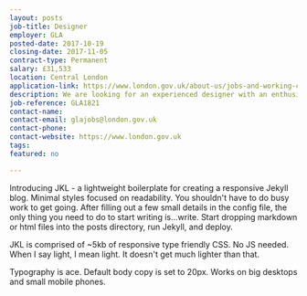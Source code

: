 ```yaml
---
layout: posts
job-title: Designer
employer: GLA
posted-date: 2017-10-19
closing-date: 2017-11-05
contract-type: Permanent
salary: £31,533
location: Central London
application-link: https://www.london.gov.uk/about-us/jobs-and-working-city-hall/current-vacancies/gla1821-designer
description: We are looking for an experienced designer with an enthusiasm for London and a passion for all things creative. You’ll be joining a busy in-house design team at London’s City Hall, working across the Mayor of London and London Assembly brands. This is a varied and interesting role at the heart of our creative work.
job-reference: GLA1821
contact-name:
contact-email: glajobs@london.gov.uk
contact-phone:
contact-website: https://www.london.gov.uk
tags:
featured: no

---
```


<p>
  Introducing JKL - a lightweight boilerplate for creating a responsive Jekyll blog. Minimal styles focused on readability.
  You shouldn't have to do busy work to get going. After filling out a few small details in the config file, the only thing you need
  to do to start writing is...write. Start dropping markdown or html files into the posts directory, run Jekyll, and deploy.
</p>
<p>
  JKL is comprised of ~5kb of responsive type friendly CSS. No JS needed. When I say light, I mean light.
  It doesn't get much lighter than that.
</p>
<p>
  Typography is ace.
  <!--http://en.wikipedia.org/wiki/Robert_Bringhurst-->
  Default body copy is set to 20px.
  <!--http://jxnblk.tumblr.com/post/41796724549/im-sick-of-your-tiny-tiny-type-->
  <!--https://twitter.com/jxnblk/status/281087996663582720-->
  Works on big desktops and small mobile phones.
</p>
